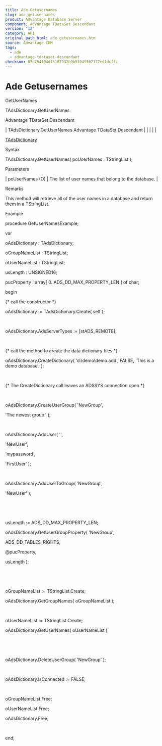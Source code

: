 ```yaml
---
title: Ade Getusernames
slug: ade_getusernames
product: Advantage Database Server
component: Advantage TDataSet Descendant
version: "12"
category: API
original_path_html: ade_getusernames.htm
source: Advantage CHM
tags:
  - ade
  - advantage-tdataset-descendant
checksum: 87d254104df5187932b9b51049567177ed1dcffc
---
```


# Ade Getusernames

GetUserNames

TAdsDictionary.GetUserNames

Advantage TDataSet Descendant

| TAdsDictionary.GetUserNames  Advantage TDataSet Descendant |  |  |  |  |

[TAdsDictionary](ade_tadsdictionary.md)

Syntax

TAdsDictionary.GetUserNames( poUserNames : TStringList );

Parameters

| poUserNames (O) | The list of user names that belong to the database. |

Remarks

This method will retrieve all of the user names in a database and return them in a TStringList.

Example

procedure GetUserNamesExample;

var

oAdsDictionary : TAdsDictionary;

oGroupNameList : TStringList;

oUserNameList : TStringList;

usLength : UNSIGNED16;

pucProperty : array[ 0..ADS\_DD\_MAX\_PROPERTY\_LEN ] of char;

begin

{\* call the constructor \*}

oAdsDictionary := TAdsDictionary.Create( self );

 

oAdsDictionary.AdsServerTypes := [stADS\_REMOTE];

 

{\* call the method to create the data dictionary files \*}

oAdsDictionary.CreateDictionary( 'd:\demo\demo.add', FALSE, 'This is a demo database.' );

 

{\* The CreateDictionary call leaves an ADSSYS connection open.\*}

 

oAdsDictionary.CreateUserGroup( 'NewGroup',

'The newest group.' );

 

oAdsDictionary.AddUser( '',

'NewUser',

'mypassword',

'FirstUser' );

 

oAdsDictionary.AddUserToGroup( 'NewGroup',

'NewUser' );

 

 

usLength := ADS\_DD\_MAX\_PROPERTY\_LEN;

oAdsDictionary.GetUserGroupProperty( 'NewGroup',

ADS\_DD\_TABLES\_RIGHTS,

@pucProperty,

usLength );

 

 

oGroupNameList := TStringList.Create;

oAdsDictionary.GetGroupNames( oGroupNameList );

 

oUserNameList := TStringList.Create;

oAdsDictionary.GetUserNames( oUserNameList );

 

 

oAdsDictionary.DeleteUserGroup( 'NewGroup' );

 

oAdsDictionary.IsConnected := FALSE;

 

oGroupNameList.Free;

oUserNameList.Free;

oAdsDictionary.Free;

 

end;
